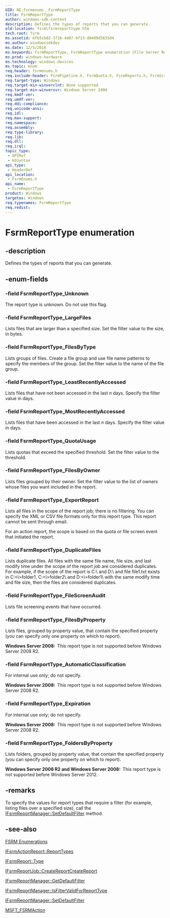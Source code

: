 ```yaml
---
UID: NE:fsrmenums._FsrmReportType
title: FsrmReportType
author: windows-sdk-content
description: Defines the types of reports that you can generate.
old-location: fsrm\fsrmreporttype.htm
tech.root: fsrm
ms.assetid: 6fb5cb02-371b-4d07-9f13-d0409d5835d4
ms.author: windowssdkdev
ms.date: 12/5/2018
ms.keywords: FsrmReportType, FsrmReportType enumeration [File Server Resource Manager], FsrmReportType_AutomaticClassification, FsrmReportType_DuplicateFiles, FsrmReportType_Expiration, FsrmReportType_ExportReport, FsrmReportType_FileScreenAudit, FsrmReportType_FilesByOwner, FsrmReportType_FilesByProperty, FsrmReportType_FilesByType, FsrmReportType_FoldersByProperty, FsrmReportType_LargeFiles, FsrmReportType_LeastRecentlyAccessed, FsrmReportType_MostRecentlyAccessed, FsrmReportType_QuotaUsage, FsrmReportType_Unknown, fs.fsrmreporttype, fsrm.fsrmreporttype, fsrmenums/FsrmReportType, fsrmenums/FsrmReportType_AutomaticClassification, fsrmenums/FsrmReportType_DuplicateFiles, fsrmenums/FsrmReportType_Expiration, fsrmenums/FsrmReportType_ExportReport, fsrmenums/FsrmReportType_FileScreenAudit, fsrmenums/FsrmReportType_FilesByOwner, fsrmenums/FsrmReportType_FilesByProperty, fsrmenums/FsrmReportType_FilesByType, fsrmenums/FsrmReportType_FoldersByProperty, fsrmenums/FsrmReportType_LargeFiles, fsrmenums/FsrmReportType_LeastRecentlyAccessed, fsrmenums/FsrmReportType_MostRecentlyAccessed, fsrmenums/FsrmReportType_QuotaUsage, fsrmenums/FsrmReportType_Unknown
ms.prod: windows-hardware
ms.technology: windows-devices
ms.topic: enum
req.header: fsrmenums.h
req.include-header: FsrmPipeline.h, FsrmQuota.h, FsrmReports.h, FsrmScreen.h
req.target-type: Windows
req.target-min-winverclnt: None supported
req.target-min-winversvr: Windows Server 2008
req.kmdf-ver: 
req.umdf-ver: 
req.ddi-compliance: 
req.unicode-ansi: 
req.idl: 
req.max-support: 
req.namespace: 
req.assembly: 
req.type-library: 
req.lib: 
req.dll: 
req.irql: 
topic_type:
 - APIRef
 - kbSyntax
api_type:
 - HeaderDef
api_location:
 - FsrmEnums.h
api_name:
 - FsrmReportType
product: Windows
targetos: Windows
req.typenames: FsrmReportType
req.redist: 
---
```


# FsrmReportType enumeration


## -description


Defines the types of reports that you can generate.


## -enum-fields




### -field FsrmReportType_Unknown

The report type is unknown. Do not use this flag.


### -field FsrmReportType_LargeFiles

Lists files that are larger than a specified size. Set the filter value to the size, in bytes.


### -field FsrmReportType_FilesByType

Lists groups of files. Create a file group and use file name patterns to specify the members of the group. 
      Set the filter value to the name of the file group.


### -field FsrmReportType_LeastRecentlyAccessed

Lists files that have not been accessed in the last <i>n</i> days. Specify the filter 
      value in days.


### -field FsrmReportType_MostRecentlyAccessed

Lists files that have been accessed in the last <i>n</i> days. Specify the filter value 
      in days.


### -field FsrmReportType_QuotaUsage

Lists quotas that exceed the specified threshold. Set the filter value to the threshold.


### -field FsrmReportType_FilesByOwner

Lists files grouped by their owner. Set the filter value to the list of owners whose files you want 
      included in the report.


### -field FsrmReportType_ExportReport

Lists all files in the scope of the report job; there is no filtering. You can specify the XML or CSV file 
       formats only for this report type. This report cannot be sent through email.

For an action report, the scope is based on the quota or file screen event that initiated the report.


### -field FsrmReportType_DuplicateFiles

Lists duplicate files. All files with the same file name, file size, and last modify time under the scope 
      of the report job are considered duplicates. For example, if the scope of the report is C:\ and 
      D:\ and file file1.txt exists in C:\<i>folder1</i>\, 
      C:\<i>folder2</i>\ and D:\<i>folder1</i>\ with 
      the same modify time and file size, then the files are considered duplicates.


### -field FsrmReportType_FileScreenAudit

Lists file screening events that have occurred.


### -field FsrmReportType_FilesByProperty

Lists files, grouped by property value, that contain the specified property (you can specify only one 
       property on which to report).

<b>Windows Server 2008:  </b>This report type is not supported before Windows Server 2008 R2.


### -field FsrmReportType_AutomaticClassification

For internal use only; do not specify.

<b>Windows Server 2008:  </b>This report type is not supported before Windows Server 2008 R2.


### -field FsrmReportType_Expiration

For internal use only; do not specify.

<b>Windows Server 2008:  </b>This report type is not supported before Windows Server 2008 R2.


### -field FsrmReportType_FoldersByProperty

Lists folders, grouped by property value, that contain the specified property (you can specify only one 
       property on which to report).

<b>Windows Server 2008 R2 and Windows Server 2008:  </b>This report type is not supported before Windows Server 2012.


## -remarks



To specify the values for report types that require a filter (for example, listing files over a specified 
    size), call the 
    <a href="https://msdn.microsoft.com/5a3165a9-8161-4dad-b8b9-d0c3f54f1803">IFsrmReportManager::SetDefaultFilter</a> 
    method.




## -see-also




<a href="https://msdn.microsoft.com/93fdf667-8959-40a9-a374-c54ed73bbe89">FSRM Enumerations</a>



<a href="https://msdn.microsoft.com/942b9a7f-06b2-45bf-8398-b4c68a168a73">IFsrmActionReport::ReportTypes</a>



<a href="https://msdn.microsoft.com/0f23c03a-5f9b-4a0e-b9cc-399ca931b6f7">IFsrmReport::Type</a>



<a href="https://msdn.microsoft.com/484941d1-726c-4765-8652-bcb378f277b4">IFsrmReportJob::CreateReportCreateReport</a>



<a href="https://msdn.microsoft.com/5f3a587e-c3a8-47ee-80ac-afa0824a4585">IFsrmReportManager::GetDefaultFilter</a>



<a href="https://msdn.microsoft.com/e9f93b97-c8ac-441a-9f6b-87d45bd10cdf">IFsrmReportManager::IsFilterValidForReportType</a>



<a href="https://msdn.microsoft.com/5a3165a9-8161-4dad-b8b9-d0c3f54f1803">IFsrmReportManager::SetDefaultFilter</a>



<a href="https://msdn.microsoft.com/55bacec3-c6d1-40ce-902c-8c38eb9a9e7b">MSFT_FSRMAction</a>
 

 

